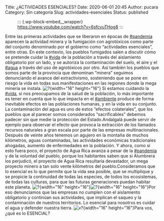 Title: ¿ACTIVIDADES ESENCIALES?
Date: 2020-06-01 20:45
Author: pucara
Category: Sin categoría
Slug: actividades-esenciales
Status: published

<!-- wp:core-embed/youtube {"url":"https://www.youtube.com/watch?v=6sfcvuTHog8","type":"video","providerNameSlug":"youtube","className":"wp-embed-aspect-4-3 wp-has-aspect-ratio"} -->

<figure class="wp-block-embed-youtube wp-block-embed is-type-video is-provider-youtube wp-embed-aspect-4-3 wp-has-aspect-ratio">

::: {.wp-block-embed__wrapper}
https://www.youtube.com/watch?v=6sfcvuTHog8
:::

</figure>

<!-- /wp:core-embed/youtube -->

<!-- wp:paragraph -->

Entre las primeras actividades que se liberaron en épocas de [\#pandemia](https://www.facebook.com/hashtag/pandemia?__eep__=6&__cft__%5B0%5D=AZUlQ5vnaMLMco584EKHkvRzAeHQNsqDKMtT4nUnvCMPGcMm8rj-XIcIX56w844F_l0qBopRia2tuMTIxEFkrlI9s4ikwVp26MBx_sYuvxN3CwFZsdJCC1OoqYR92MzLg3EVhbDJgfQd7HDBgiGUxmz0PuudZvCItiPJOHci5GRLsfNT4MtGMBONQaYxpldHF0LHT2joueZzEtIwD-5KmBu1&__tn__=*NK-R) aparecen la actividad minera y la fumigación con agrotóxicos como parte del conjunto denominado por el gobierno como “actividades esenciales”, entre otras. En este contexto, los pueblos fumigados salen a discutir cómo se pretende cuidar la [\#vida](https://www.facebook.com/hashtag/vida?__eep__=6&__cft__%5B0%5D=AZUlQ5vnaMLMco584EKHkvRzAeHQNsqDKMtT4nUnvCMPGcMm8rj-XIcIX56w844F_l0qBopRia2tuMTIxEFkrlI9s4ikwVp26MBx_sYuvxN3CwFZsdJCC1OoqYR92MzLg3EVhbDJgfQd7HDBgiGUxmz0PuudZvCItiPJOHci5GRLsfNT4MtGMBONQaYxpldHF0LHT2joueZzEtIwD-5KmBu1&__tn__=*NK-R) de la población a través del aislamiento obligatorio por un lado, y se autoriza la contaminación del suelo, el aire y el [\#agua](https://www.facebook.com/hashtag/agua?__eep__=6&__cft__%5B0%5D=AZUlQ5vnaMLMco584EKHkvRzAeHQNsqDKMtT4nUnvCMPGcMm8rj-XIcIX56w844F_l0qBopRia2tuMTIxEFkrlI9s4ikwVp26MBx_sYuvxN3CwFZsdJCC1OoqYR92MzLg3EVhbDJgfQd7HDBgiGUxmz0PuudZvCItiPJOHci5GRLsfNT4MtGMBONQaYxpldHF0LHT2joueZzEtIwD-5KmBu1&__tn__=*NK-R) a través del uso de agrotóxicos por otro. Así también los pueblos que somos parte de la provincia que denominan “minera” seguimos denunciando el avance del extractivismo, sosteniendo que se pone en riesgo la vida en todas sus manifestaciones en las regiones donde la mega minería se instala. ![?](https://static.xx.fbcdn.net/images/emoji.php/v9/t9d/1.5/16/1f480.png){width="16" height="16"} Si estamos cuidando la [\#vida](https://www.facebook.com/hashtag/vida?__eep__=6&__cft__%5B0%5D=AZUlQ5vnaMLMco584EKHkvRzAeHQNsqDKMtT4nUnvCMPGcMm8rj-XIcIX56w844F_l0qBopRia2tuMTIxEFkrlI9s4ikwVp26MBx_sYuvxN3CwFZsdJCC1OoqYR92MzLg3EVhbDJgfQd7HDBgiGUxmz0PuudZvCItiPJOHci5GRLsfNT4MtGMBONQaYxpldHF0LHT2joueZzEtIwD-5KmBu1&__tn__=*NK-R), si nos preocupamos de la salud de la población, lo más importante es tener en cuenta que lo que impacta en el [\#ambiente](https://www.facebook.com/hashtag/ambiente?__eep__=6&__cft__%5B0%5D=AZUlQ5vnaMLMco584EKHkvRzAeHQNsqDKMtT4nUnvCMPGcMm8rj-XIcIX56w844F_l0qBopRia2tuMTIxEFkrlI9s4ikwVp26MBx_sYuvxN3CwFZsdJCC1OoqYR92MzLg3EVhbDJgfQd7HDBgiGUxmz0PuudZvCItiPJOHci5GRLsfNT4MtGMBONQaYxpldHF0LHT2joueZzEtIwD-5KmBu1&__tn__=*NK-R) produce de forma inevitable efectos en las poblaciones humanas, y en la vida en su conjunto. La contaminación del agua es uno de estos “efectos colaterales”, que los pueblos que al parecer somos considerados “sacrificables” debemos padecer sin que medie la protección del Estado.Andalgalá puede servir de ejemplo para observar el efecto que provoca la extracción de los llamados recursos naturales a gran escala por parte de las empresas multinacionales. Después de veinte años tenemos un agujero en la montaña de muchos kilómetros, aguas contaminadas, las actividades económicas tradicionales ahogadas, aumento de enfermedades en la población. Y ahora, como si esto fuera poco, el proyecto de Agua Rica avanza a pesar de la [\#pandemia](https://www.facebook.com/hashtag/pandemia?__eep__=6&__cft__%5B0%5D=AZUlQ5vnaMLMco584EKHkvRzAeHQNsqDKMtT4nUnvCMPGcMm8rj-XIcIX56w844F_l0qBopRia2tuMTIxEFkrlI9s4ikwVp26MBx_sYuvxN3CwFZsdJCC1OoqYR92MzLg3EVhbDJgfQd7HDBgiGUxmz0PuudZvCItiPJOHci5GRLsfNT4MtGMBONQaYxpldHF0LHT2joueZzEtIwD-5KmBu1&__tn__=*NK-R) y de la voluntad del pueblo, porque los habitantes saben que si Alumbrera los perjudicó, el proyecto de Agua Rica resultaría devastador, un mega proyecto minero a tan solo vente kilómetros del pueblo.Consideramos que lo esencial es lo que permite que la vida sea posible, que se multiplique y se propicie la continuidad de todas las especies, de todos los ecosistemas, de todas las culturas, para que las futuras generaciones puedan habitar este planeta. ![?](https://static.xx.fbcdn.net/images/emoji.php/v9/t77/1.5/16/1f33f.png){width="16" height="16"}![?](https://static.xx.fbcdn.net/images/emoji.php/v9/t19/1.5/16/1f30e.png){width="16" height="16"}Por eso denunciamos que las empresas no cumplen con el aislamiento obligatorio y continúan sus actividades, que implican el saqueo y la contaminación de nuestros territorios. Lo esencial para nosotrxs es cuidar el agua y defender nuestra tierra. ![✊?](https://static.xx.fbcdn.net/images/emoji.php/v9/te3/1.5/16/270a_1f3fd.png){width="16" height="16"}Para vos, ¿qué es lo ESENCIAL?

<!-- /wp:paragraph -->
